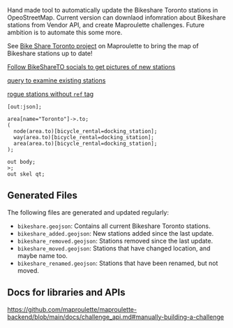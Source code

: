 Hand made tool to automatically update the Bikeshare Toronto stations in OpeoStreetMap. Current version can downlaod infomration about Bikeshare stations from Vendor API, and create Maproulette challenges. Future ambition is to automate this some more.


See [Bike Share Toronto project](https://maproulette.org/admin/project/60735) on Maproulette to bring the map of Bikeshare stations up to date!

[Follow BikeShareTO socials to get pictures of new stations](https://x.com/BikeShareTO)

[query to examine existing stations](https://overpass-turbo.eu/s/1LGI)

[rogue stations without `ref` tag](https://overpass-turbo.eu/s/1QGK)

```
[out:json];

area[name="Toronto"]->.to;
(
  node(area.to)[bicycle_rental=docking_station];
  way(area.to)[bicycle_rental=docking_station];
  area(area.to)[bicycle_rental=docking_station];
);

out body;
>;
out skel qt;

```

## Generated Files

The following files are generated and updated regularly:

* `bikeshare.geojson`: Contains all current Bikeshare Toronto stations.
* `bikeshare_added.geojson`: New stations added since the last update.
* `bikeshare_removed.geojson`: Stations removed since the last update.
* `bikeshare_moved.geojson`: Stations that have changed location, and maybe name too.
* `bikeshare_renamed.geojson`: Stations that have been renamed, but not moved.


## Docs for libraries and APIs

https://github.com/maproulette/maproulette-backend/blob/main/docs/challenge_api.md#manually-building-a-challenge